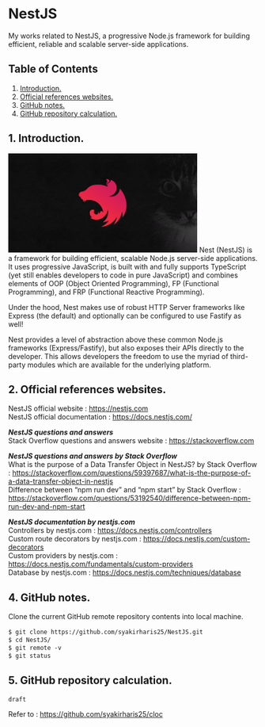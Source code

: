 # NestJS
My works related to NestJS, a progressive Node.js framework for building efficient, reliable and scalable server-side applications.

## Table of Contents
1. [Introduction.](#introduction)
2. [Official references websites.](#references)
3. [GitHub notes.](#github)
4. [GitHub repository calculation.](#calculation)

<a name="introduction"></a>
## 1. Introduction.
<img src="nest.png" height="200"> 
Nest (NestJS) is a framework for building efficient, scalable Node.js server-side applications. It uses progressive JavaScript, is built with and fully supports TypeScript (yet still enables developers to code in pure JavaScript) and combines elements of OOP (Object Oriented Programming), FP (Functional Programming), and FRP (Functional Reactive Programming).

Under the hood, Nest makes use of robust HTTP Server frameworks like Express (the default) and optionally can be configured to use Fastify as well!

Nest provides a level of abstraction above these common Node.js frameworks (Express/Fastify), but also exposes their APIs directly to the developer. This allows developers the freedom to use the myriad of third-party modules which are available for the underlying platform.

<a name="references"></a>
## 2. Official references websites. <br />
NestJS official website : https://nestjs.com <br />
NestJS official documentation : https://docs.nestjs.com/ <br />

**_NestJS questions and answers_** <br />
Stack Overflow questions and answers website : https://stackoverflow.com <br />

**_NestJS questions and answers by Stack Overflow_** <br />
What is the purpose of a Data Transfer Object in NestJS? by Stack Overflow : https://stackoverflow.com/questions/59397687/what-is-the-purpose-of-a-data-transfer-object-in-nestjs <br />
Difference between “npm run dev” and “npm start” by Stack Overflow : https://stackoverflow.com/questions/53192540/difference-between-npm-run-dev-and-npm-start <br />

**_NestJS documentation by nestjs.com_** <br />
Controllers by nestjs.com : https://docs.nestjs.com/controllers <br />
Custom route decorators by nestjs.com : https://docs.nestjs.com/custom-decorators <br />
Custom providers by nestjs.com : https://docs.nestjs.com/fundamentals/custom-providers <br />
Database by nestjs.com : https://docs.nestjs.com/techniques/database <br />

<a name="github"></a>
## 4. GitHub notes.
Clone the current GitHub remote repository contents into local machine.
```
$ git clone https://github.com/syakirharis25/NestJS.git
$ cd NestJS/
$ git remote -v
$ git status
```

<a name="calculation"></a>
## 5. GitHub repository calculation.
```
draft
```
Refer to : https://github.com/syakirharis25/cloc
